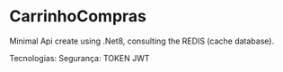 # CarrinhoCompras

Minimal Api create using .Net8, consulting the REDIS (cache database).

Tecnologias:
Segurança: TOKEN JWT

